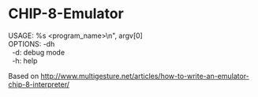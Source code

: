 # CHIP-8-Emulator

USAGE: %s \<program_name>\n", argv[0] <br/>
OPTIONS: -dh <br/>
&nbsp;&nbsp;-d: debug mode <br/>
&nbsp;&nbsp;-h: help <br/>

Based on http://www.multigesture.net/articles/how-to-write-an-emulator-chip-8-interpreter/
